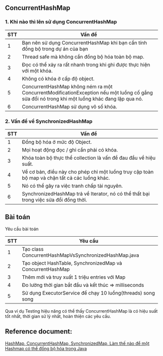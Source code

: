 
## ConcurrentHashMap

### 1. Khi nào thì lên sử dụng ConcurrentHashMap

|STT|Vấn đề|
|---|---|
|1|Bạn nên sử dụng ConcurrentHashMap khi bạn cần tính đồng bộ trong dự án của bạn|
|2|Thread safe mà không cần đồng bộ hóa toàn bộ map.|
|3|Đọc có thể xảy ra rất nhanh trong khi ghi được thực hiện với một khóa.|
|4|Không có khóa ở cấp độ object.|
|5|ConcurrentHashMap không ném ra một ConcurrentModificationException nếu một luồng cố gắng sửa đổi nó trong khi một luồng khác đang lặp qua nó.|
|6|ConcurrentHashMap sử dụng vô số khóa.|


### 2. Vấn đề về SynchronizedHashMap

|STT|Vấn đề|
|---|---|
|1|Đồng bộ hóa ở mức độ Object.|
|2|Mọi hoạt động đọc / ghi cần phải có khóa.|
|3|Khóa toàn bộ thực thể collection là vấn đề đau đầu về hiệu suất.|
|4|Về cơ bản, điều này cho phép chỉ một luồng truy cập toàn bộ map và chặn tất cả các luồng khác.|
|5|Nó có thể gây ra việc tranh chấp tài nguyên.|
|6|SynchronizedHashMap trả về Iterator, nó có thể thất bại trong việc sửa đổi đồng thời.|



## Bài toán

Yêu cầu bài toán

|STT|Yêu cầu|
|---|---|
|1|Tạo class ConcurrentHashMapVsSynchronizedHashMap.java|
|2|Tạo object HashTable, SynchronizedMap và ConcurrentHashMap|
|3|Thêm mới và truy xuất 1 triệu entries với Map|
|4|Đo lường thời gian bắt đầu và kết thúc => milliseconds|
|5|Sử dụng ExecutorService để chạy 10 luồng(threads) song song|

Qua ví dụ Testing hiệu năng có thể thấy ConcurrentHashMap là có hiệu suất tốt nhất, thời gian sử lý nhất, hoàn thiện các yêu cầu.


## Reference document:

[HashMap, ConcurrentHashMap, SynchronizedMap, Làm thế nào để một Hashmap có thể đồng bộ hóa trong Java](https://viblo.asia/p/hashmap-concurrenthashmap-synchronizedmap-lam-the-nao-mot-hashmap-co-the-duoc-dong-bo-hoa-trong-java-924lJD8zKPM)